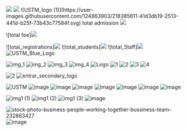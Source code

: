 <img src="https://user-images.githubusercontent.com/124863903/218380010-ece680ea-ab8f-4f5c-affa-2a11f4a7ede3.svg"/>
<img src="https://user-images.githubusercontent.com/124863903/218380017-d36ee0f6-d3a7-4cfa-851f-cc0b380f05ba.svg"/>
![USTM_logo (1)](https://user-images.githubusercontent.com/124863903/218385611-41d3db19-2513-441d-b25f-73b43c77584f.svg)
total admission <img src="https://user-images.githubusercontent.com/124863903/218443245-07bfa721-278b-4240-bc28-2b75ca6a9e0f.svg"/>

![total fee]<img src="https://user-images.githubusercontent.com/124863903/218443443-be2ccba7-5394-4dd9-9aa6-18ac3a46b991.svg"/>

![total_registrations]<img src="https://user-images.githubusercontent.com/124863903/218443549-8e728fd4-3db4-4ef1-be4c-7ab1f94e9756.svg"/>
![total_students]<img src="https://user-images.githubusercontent.com/124863903/218443607-0a1ca43a-0242-49bd-8396-2ed885c5faba.svg"/>
![total_Staff]<img src="https://user-images.githubusercontent.com/124863903/218443633-607ebbee-90d9-4ffd-a330-f09a643b7f12.svg"/>
![USTM_Blue_Logo](https://user-images.githubusercontent.com/124863903/218665550-8d9d9812-3aae-477c-815f-b61f9d0aec12.svg)


![img_1](https://user-images.githubusercontent.com/124863903/218956686-e818660c-3a34-4847-90fe-b0268a8b9517.png)
![img_2](https://user-images.githubusercontent.com/124863903/218956701-9fbe54c6-3f8e-4d04-a61f-9a91f0f057a9.png)
![img_3](https://user-images.githubusercontent.com/124863903/218956727-6c82c640-9cf2-4d40-b9cf-084591bf5971.png)
![img_4](https://user-images.githubusercontent.com/124863903/218956741-2c8100a1-5366-496c-9c33-2cad858905f1.png)
![Logo](https://user-images.githubusercontent.com/124863903/218984310-3b0f3dd3-f598-4cfd-9311-f388e694e8ba.png)
![1](https://user-images.githubusercontent.com/124863903/218984373-8d799763-bb55-4f8c-9d1b-e4401ecf0745.png)
![2](https://user-images.githubusercontent.com/124863903/218984392-b2af53d6-3cf9-4809-8ded-4eb761b1462e.png)
![3](https://user-images.githubusercontent.com/124863903/218984469-fb29acc4-1511-482b-9eb8-b83b25a9a2ea.png)
![4](https://user-images.githubusercontent.com/124863903/218984514-8b0cc37a-7a6a-4aec-bac4-0c06461667c3.png)


![2](https://user-images.githubusercontent.com/124863903/218984446-b117525a-8b9b-48fd-bf28-eec9ffe3936d.png)
![entrar_secondary_logo](https://user-images.githubusercontent.com/124863903/219287196-e364586c-1383-4fd1-9316-d6e5ea3e739e.svg)


![USTM](https://user-images.githubusercontent.com/124863903/219842910-807af3f6-6fca-4982-b2ab-e509bff54c26.png)
![image](https://user-images.githubusercontent.com/124863903/229992478-59f2ed24-2b99-4cc6-bfbc-4b200a70138c.png)
![image](https://user-images.githubusercontent.com/124863903/230847712-71db2a13-5c62-4dc6-a404-60920d749b06.png)
![image](https://user-images.githubusercontent.com/124863903/230848195-8f76950d-91af-46fd-9042-1913b3e0ade1.png)
![image](https://user-images.githubusercontent.com/124863903/230888709-5addd2e3-e4c1-4472-8b07-e4d524c1c9b2.png)
![image](https://user-images.githubusercontent.com/124863903/231383276-36aa82ae-942d-41f4-b878-872da08abfdc.png)
![image](https://user-images.githubusercontent.com/124863903/231383375-45e431ae-3af9-4104-8059-9fb8cf68f79a.png)
![image](https://user-images.githubusercontent.com/124863903/231383456-776647ea-23b1-49d8-943f-e9927a40637e.png)


![img1 (1)](https://user-images.githubusercontent.com/124863903/231404589-6ef1ce51-d1a3-46fa-8ce3-b797efac5e9b.jpg)
![img1 (2)](https://user-images.githubusercontent.com/124863903/231404624-7254fd74-c734-4284-a10d-e84dd6c6fb79.jpg)
![img1 (3)](https://user-images.githubusercontent.com/124863903/231404646-7f5d2070-681c-4c0b-a25c-8e8c1a2760b7.jpg)
![image](https://user-images.githubusercontent.com/124863903/231466810-75466b08-6cf1-42ef-8c44-8441ef6c9be2.png)

![stock-photo-business-people-working-together-bussiness-team-232863427](https://user-images.githubusercontent.com/124863903/231656461-1c948837-74ae-433d-ad1d-12ca4527f635.jpg)
![image](https://user-images.githubusercontent.com/124863903/231661193-15359dc3-3c95-4155-949e-760d0d708c88.png)

